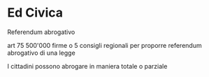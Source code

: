 # Ed Civica

Referendum abrogativo

art 75
500'000 firme o 5 consigli regionali per proporre referendum abrogativo di una legge

I cittadini possono abrogare in maniera totale o parziale
<!--stackedit_data:
eyJoaXN0b3J5IjpbNjY5OTE4MjY2XX0=
-->